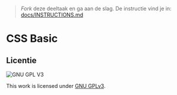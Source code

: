 > _Fork_ deze deeltaak en ga aan de slag. De instructie vind je in: [docs/INSTRUCTIONS.md](docs/INSTRUCTIONS.md)

# CSS Basic


## Licentie

![GNU GPL V3](https://www.gnu.org/graphics/gplv3-127x51.png)

This work is licensed under [GNU GPLv3](./LICENSE).
